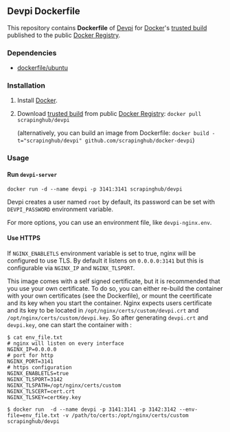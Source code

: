 ## Devpi Dockerfile


This repository contains **Dockerfile** of [Devpi](http://doc.devpi.net/) for [Docker](https://www.docker.io/)'s [trusted build](https://index.docker.io/u/scrapinghub/devpi/) published to the public [Docker Registry](https://index.docker.io/).


### Dependencies

* [dockerfile/ubuntu](http://dockerfile.github.io/#/ubuntu)


### Installation

1. Install [Docker](https://www.docker.io/).

2. Download [trusted build](https://index.docker.io/u/scrapinghub/devpi/) from public [Docker Registry](https://index.docker.io/): `docker pull scrapinghub/devpi`

   (alternatively, you can build an image from Dockerfile: `docker build -t="scrapinghub/devpi" github.com/scrapinghub/docker-devpi`)


### Usage

#### Run `devpi-server`

    docker run -d --name devpi -p 3141:3141 scrapinghub/devpi

Devpi creates a user named `root` by default, its password can be set with
`DEVPI_PASSWORD` environment variable.

For more options, you can use an environment file, like `devpi-nginx.env`.

#### Use HTTPS

If `NGINX_ENABLETLS` environment variable is set to true, nginx will be
configured to use TLS.  By default it listens on `0.0.0.0:3141` but this is
configurable via `NGINX_IP` and `NGINX_TLSPORT`. 

This image comes with a self signed certificate, but it is recommended that you
use your own certificate. To do so, you can either re-build the container with
your own certificates (see the Dockerfile), or mount the ceertificate and its
key when you start the container. Nginx expects users certificate and
its key to be located in `/opt/nginx/certs/custom/devpi.crt` and
`/opt/nginx/certs/custom/devpi.key`. So after generating `devpi.crt` and `devpi.key`,
one can start the container with :

```
$ cat env_file.txt
# nginx will listen on every interface
NGINX_IP=0.0.0.0
# port for http
NGINX_PORT=3141
# https configuration
NGINX_ENABLETLS=true
NGINX_TLSPORT=3142
NGINX_TLSPATH=/opt/nginx/certs/custom
NGINX_TLSCERT=cert.crt
NGINX_TLSKEY=certKey.key

$ docker run  -d --name devpi -p 3141:3141 -p 3142:3142 --env-file=env_file.txt -v /path/to/certs:/opt/nginx/certs/custom scrapinghub/devpi
```
